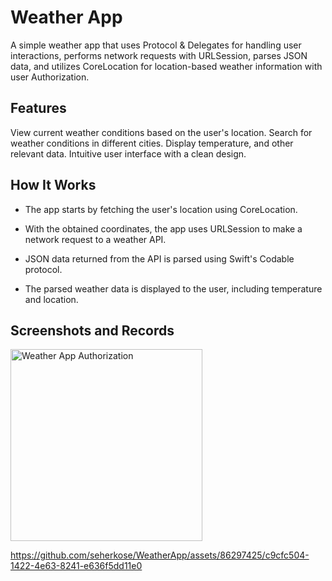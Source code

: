 # Weather App
A simple weather app that uses Protocol & Delegates for handling user interactions, performs network requests with URLSession, parses JSON data, and utilizes CoreLocation for location-based weather information with user Authorization.

## Features
View current weather conditions based on the user's location. Search for weather conditions in different cities. Display temperature, and other relevant data. Intuitive user interface with a clean design.

## How It Works
* The app starts by fetching the user's location using CoreLocation.

* With the obtained coordinates, the app uses URLSession to make a network request to a weather API. 

* JSON data returned from the API is parsed using Swift's Codable protocol. 

* The parsed weather data is displayed to the user, including temperature and location.

## Screenshots and Records

<img width="307" alt="Weather App Authorization" src="https://github.com/seherkose/WeatherApp/assets/86297425/ad55c574-c41a-4933-963d-1f6025327808">

https://github.com/seherkose/WeatherApp/assets/86297425/c9cfc504-1422-4e63-8241-e636f5dd11e0

